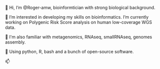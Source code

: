 👋 Hi, I’m @Roger-amw, bioinformtician with strong biological background.

👀 I’m interested in developing my skills on bioinformatics. I’m currently working on Polygenic Risk Score analysis on human low-coverage WGS data.
  
🌱 I'm also familiar with metagenomics, RNAseq, smallRNAseq, genomes assembly.
    
💞️ Using python, R, bash and a bunch of open-source software.
      
📫 

<!---
Roger-amw/Roger-amw is a ✨ special ✨ repository because its `README.md` (this file) appears on your GitHub profile.
You can click the Preview link to take a look at your changes.
--->
